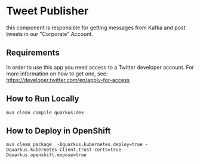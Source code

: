 # Tweet Publisher

this component is responsible for getting messages from Kafka and post tweets in our "Corporate" Account.

## Requirements

In order to use this app you need access to a Twitter developer account. For more information on how to get one, see: https://developer.twitter.com/en/apply-for-access


## How to Run Locally
    mvn clean compile quarkus:dev

## How to Deploy in OpenShift
    mvn clean package  -Dquarkus.kubernetes.deploy=true -Dquarkus.kubernetes-client.trust-certs=true -Dquarkus.openshift.expose=true
